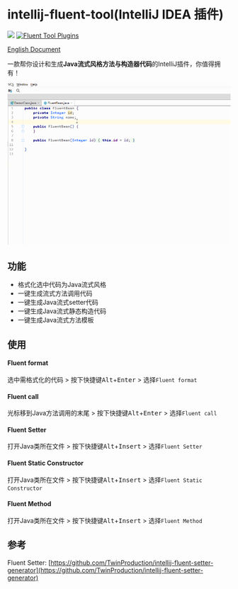 # intellij-fluent-tool(IntelliJ IDEA 插件)

[![](https://img.shields.io/github/v/release/Mengzuozhu/intellij-fluent-tool)](https://github.com/Mengzuozhu/intellij-fluent-tool/releases)
[![Fluent Tool Plugins](https://img.shields.io/jetbrains/plugin/v/15784-fluent-tool.svg)](https://plugins.jetbrains.com/plugin/15784-fluent-tool)  

<a href="README.md">English Document</a>  

一款帮你设计和生成**Java流式风格方法与构造器代码**的IntelliJ插件，你值得拥有！

![useDemo](https://github.com/Mengzuozhu/intellij-fluent-tool/blob/master/demo/useDemo.gif)

## 功能

- 格式化选中代码为Java流式风格
- 一键生成流式方法调用代码
- 一键生成Java流式setter代码
- 一键生成Java流式静态构造代码
- 一键生成Java流式方法模板

## 使用

#### Fluent format

选中需格式化的代码 > 按下快捷键<kbd>Alt</kbd>+<kbd>Enter</kbd> > 选择`Fluent format`

#### Fluent call

光标移到Java方法调用的末尾 > 按下快捷键<kbd>Alt</kbd>+<kbd>Enter</kbd> > 选择`Fluent call`

#### Fluent Setter

打开Java类所在文件 > 按下快捷键<kbd>Alt</kbd>+<kbd>Insert</kbd> > 选择`Fluent Setter`

#### Fluent Static Constructor

打开Java类所在文件 > 按下快捷键<kbd>Alt</kbd>+<kbd>Insert</kbd> > 选择`Fluent Static Constructor`

#### Fluent Method

打开Java类所在文件 > 按下快捷键<kbd>Alt</kbd>+<kbd>Insert</kbd> > 选择`Fluent Method`

## 参考

Fluent Setter: [https://github.com/TwinProduction/intellij-fluent-setter-generator](https://github.com/TwinProduction/intellij-fluent-setter-generator)
